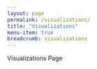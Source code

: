 ```yaml
---
layout: page
permalink: /visualizations/
title: "Visualizations"
menu-item: true
breadcrumb: visualizations
---
```


Visualizations Page